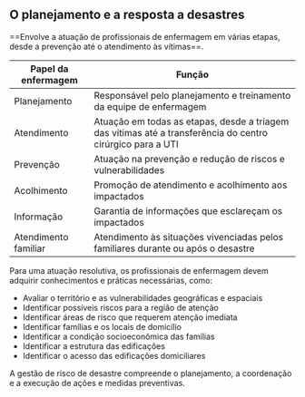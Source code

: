## O planejamento e a resposta a desastres


==Envolve a atuação de profissionais de enfermagem em várias etapas, desde a prevenção até o atendimento às vítimas==.

| Papel da enfermagem  | Função                                                                                                     |
| -------------------- | ---------------------------------------------------------------------------------------------------------- |
| Planejamento         | Responsável pelo planejamento e treinamento da equipe de enfermagem                                        |
| Atendimento          | Atuação em todas as etapas, desde a triagem das vítimas até a transferência do centro cirúrgico para a UTI |
| Prevenção            | Atuação na prevenção e redução de riscos e vulnerabilidades                                                |
| Acolhimento          | Promoção de atendimento e acolhimento aos impactados                                                       |
| Informação           | Garantia de informações que esclareçam os impactados                                                       |
| Atendimento familiar | Atendimento às situações vivenciadas pelos familiares durante ou após o desastre                           |

Para uma atuação resolutiva, os profissionais de enfermagem devem adquirir conhecimentos e práticas necessárias, como:

- Avaliar o território e as vulnerabilidades geográficas e espaciais
- Identificar possíveis riscos para a região de atenção
- Identificar áreas de risco que requerem atenção imediata
- Identificar famílias e os locais de domicílio
- Identificar a condição socioeconômica das famílias
- Identificar a estrutura das edificações
- Identificar o acesso das edificações domiciliares  

A gestão de risco de desastre compreende o planejamento, a coordenação e a execução de ações e medidas preventivas.
